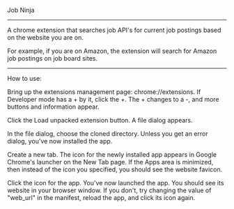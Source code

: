 Job Ninja

--------------

A chrome extension that searches job API's for current job postings based on the website you are on.

For example, if you are on Amazon, the extension will search for Amazon job postings on job board sites.


------------
How to use:

Bring up the extensions management page: chrome://extensions.
If Developer mode has a + by it, click the +.
The + changes to a -, and more buttons and information appear.

Click the Load unpacked extension button.
A file dialog appears.

In the file dialog, choose the cloned directory.
Unless you get an error dialog, you've now installed the app.

Create a new tab.
The icon for the newly installed app appears in Google Chrome's launcher on the New Tab page. If the Apps area is minimized, then instead of the icon you specified, you should see the website favicon.

Click the icon for the app.
You've now launched the app. You should see its website in your browser window. If you don't, try changing the value of "web_url" in the manifest, reload the app, and click its icon again.
